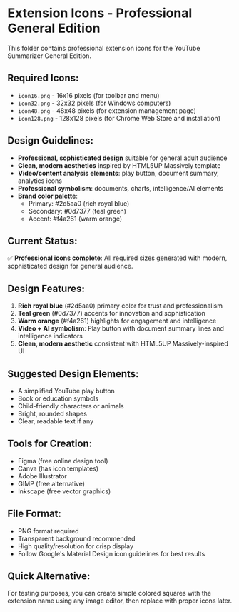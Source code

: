 # Extension Icons - Professional General Edition

This folder contains professional extension icons for the YouTube Summarizer General Edition.

## Required Icons:

- `icon16.png` - 16x16 pixels (for toolbar and menu)
- `icon32.png` - 32x32 pixels (for Windows computers)
- `icon48.png` - 48x48 pixels (for extension management page)
- `icon128.png` - 128x128 pixels (for Chrome Web Store and installation)

## Design Guidelines:

- **Professional, sophisticated design** suitable for general adult audience
- **Clean, modern aesthetics** inspired by HTML5UP Massively template
- **Video/content analysis elements**: play button, document summary, analytics icons
- **Professional symbolism**: documents, charts, intelligence/AI elements
- **Brand color palette**:
  - Primary: #2d5aa0 (rich royal blue)
  - Secondary: #0d7377 (teal green)
  - Accent: #f4a261 (warm orange)

## Current Status:
✅ **Professional icons complete**: All required sizes generated with modern, sophisticated design for general audience.

## Design Features:
1. **Rich royal blue** (#2d5aa0) primary color for trust and professionalism
2. **Teal green** (#0d7377) accents for innovation and sophistication
3. **Warm orange** (#f4a261) highlights for engagement and intelligence
4. **Video + AI symbolism**: Play button with document summary lines and intelligence indicators
5. **Clean, modern aesthetic** consistent with HTML5UP Massively-inspired UI

## Suggested Design Elements:

- A simplified YouTube play button
- Book or education symbols
- Child-friendly characters or animals
- Bright, rounded shapes
- Clear, readable text if any

## Tools for Creation:

- Figma (free online design tool)
- Canva (has icon templates)
- Adobe Illustrator
- GIMP (free alternative)
- Inkscape (free vector graphics)

## File Format:

- PNG format required
- Transparent background recommended
- High quality/resolution for crisp display
- Follow Google's Material Design icon guidelines for best results

## Quick Alternative:

For testing purposes, you can create simple colored squares with the extension name using any image editor, then replace with proper icons later.
